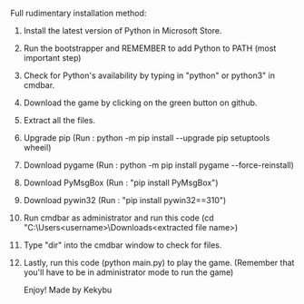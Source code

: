 Full rudimentary installation method:
1. Install the latest version of Python in Microsoft Store.
2. Run the bootstrapper and REMEMBER to add Python to PATH (most important step)
3. Check for Python's availability by typing in "python" or python3" in cmdbar.
4. Download the game by clicking on the green button on github.
5. Extract all the files.
6. Upgrade pip (Run : python -m pip install --upgrade pip setuptools wheeil)
7. Download pygame (Run : python -m pip install pygame --force-reinstall)
8. Download PyMsgBox (Run : "pip install PyMsgBox")
9. Download pywin32 (Run : "pip install pywin32==310")
10. Run cmdbar as administrator and run this code (cd "C:\Users\<username>\Downloads\<extracted file name>)
11. Type "dir" into the cmdbar window to check for files.
12. Lastly, run this code (python main.py) to play the game. (Remember that you'll have to be in administrator mode to run the game)

    Enjoy!
    Made by Kekybu

